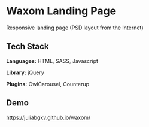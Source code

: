 
# Waxom Landing Page

Responsive landing page (PSD layout from the Internet)
## Tech Stack

**Languages:** HTML, SASS, Javascript

**Library:** jQuery

**Plugins:** OwlCarousel, Counterup


## Demo

https://juliabgkv.github.io/waxom/
